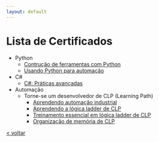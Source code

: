 ```yaml
---
layout: default
---
```


<!-- [< voltar](/) -->

# Lista de Certificados

- Python
    - [Contrução de ferramentas com Python](./CertificateOfCompletion_Building%20Tools%20with%20Python.pdf)
    - [Usando Python para automação](./CertificateOfCompletion_Using%20Python%20for%20Automation.pdf)
- C#
    - [C#: Práticas avançadas](./CertificateOfCompletion_C%20Advanced%20Practices.pdf)
- Automação
    - Torne-se um desenvolvedor de CLP (Learning Path)
        - [Aprendendo automação industrial](./CertificateOfCompletion_Learning%20Industrial%20Automation.pdf)
        - [Aprendendo a lógica ladder de CLP](./CertificateOfCompletion_Learning%20PLC%20Ladder%20Logic.pdf)
        - [Treinamento essencial em lógica ladder de CLP](./CertificateOfCompletion_PLC%20Ladder%20Logic%20Essential%20Training.pdf)
        - [Organização de memória de CLP](./CertificateOfCompletion_PLC%20Memory%20Organization.pdf)

[< voltar](/)